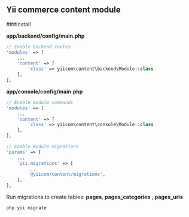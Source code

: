 ## Yii commerce content module

###Install

**app/backend/config/main.php**
```php
// Enable backend routes
'modules' => [
    ...
    'content' => [
        'class' => yiicom\content\backend\Module::class
    ],
],

```
**app/console/config/main.php**
```php
// Enable module commands
'modules' => [
    ...
    'content' => [
        'class' => yiicom\content\console\Module::class
    ],
],

// Enable module migrations 
'params' => [
    ...
    'yii.migrations' => [
        ...
        '@yiicom/content/migrations',
    ],
],
```

Run migrations to create tables: **pages**, **pages_categories** , **pages_urls**
```bash
php yii migrate
```

